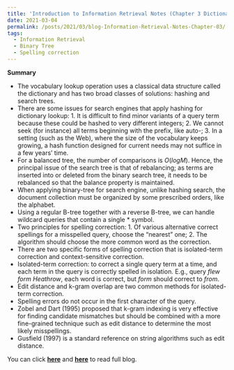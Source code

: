 ```yaml
---
title: 'Introduction to Information Retrieval Notes (Chapter 3 Dictionaries and tolerant retrieval)'
date: 2021-03-04
permalink: /posts/2021/03/blog-Information-Retrieval-Notes-Chapter-03/
tags:
  - Information Retrieval
  - Binary Tree
  - Spelling correction
---
```


**Summary**

- The vocabulary lookup operation uses a classical data structure called the dictionary and has two broad classes of solutions: hashing and search trees. 
- There are some issues for search engines that apply hashing for dictionary lookup: 1. It is difficult to find minor variants of a query term because these could be hashed to very different integers; 2. We cannot seek (for instance) all terms beginning with the prefix, like auto-; 3. In a setting (such as the Web), where the size of the vocabulary keeps growing, a hash function designed for current needs may not suffice in a few years’ time.
- For a balanced tree, the number of comparisons is $O(log M)$. Hence, the principal issue of the search tree is that of rebalancing; as terms are inserted into or deleted from the binary search tree, it needs to be rebalanced so that the balance property is maintained.  
- When applying binary-tree for search engine, unlike hashing search, the document collection must be organized by some prescribed orders, like the alphabet.  
- Using a regular B-tree together with a reverse B-tree, we can handle wildcard queries that contain a single * symbol.
- Two principles for spelling correction: 1. Of various alternative correct spellings for a misspelled query, choose the “nearest” one; 2. The algorithm should choose the more common word as the correction.
- There are two specific forms of spelling correction that is isolated-term correction and context-sensitive correction.
- Isolated-term correction: to correct a single query term at a time, and each term in the query is correctly spelled in isolation. E.g., query *flew form Heathrow*, each word is correct, but *form* should correct to *from*.
- Edit distance and k-gram overlap are two common methods for isolated-term correction.
- Spelling errors do not occur in the first character of the query.
- Zobel and Dart (1995) proposed that k-gram indexing is very effective for finding candidate mismatches but should be combined with a more fine-grained technique such as edit distance to determine the most likely misspellings.   
- Gusfield (1997) is a standard reference on string algorithms such as edit distance.

You can click [**here**](https://pridelee.github.io/files/blog/Chapter-3-Dictionaries-and-tolerant-retrieval.pdf) and [**here**](https://zhuanlan.zhihu.com/p/354542527) to read full blog.
